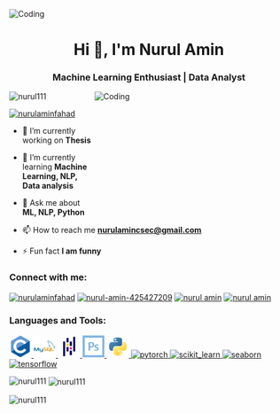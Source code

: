 <img align="top" alt="Coding" height="250" width="1100" src="https://wallpaperaccess.com/full/7167570.png">
<h1 align="center">Hi 👋, I'm Nurul Amin</h1>
<h3 align="center">Machine Learning Enthusiast | Data Analyst</h3>
<img align="right" alt="Coding" height="200"width="350" src="https://images.pexels.com/photos/12899140/pexels-photo-12899140.jpeg?auto=compress&cs=tinysrgb&w=600">

<p align="left"> <img src="https://komarev.com/ghpvc/?username=nurul111&label=Profile%20views&color=0e75b6&style=flat" alt="nurul111" /> </p>

<p align="left"> <a href="https://twitter.com/nurulaminfahad" target="blank"><img src="https://img.shields.io/twitter/follow/nurulaminfahad?logo=twitter&style=for-the-badge" alt="nurulaminfahad" /></a> </p>

- 🔭 I’m currently working on **Thesis**

- 🌱 I’m currently learning **Machine Learning, NLP, Data analysis**

- 💬 Ask me about **ML, NLP, Python**

- 📫 How to reach me **nurulamincsec@gmail.com**

- ⚡ Fun fact **I am funny**

<h3 align="left">Connect with me:</h3>
<p align="left">
<a href="https://twitter.com/nurulaminfahad" target="blank"><img align="center" src="https://raw.githubusercontent.com/rahuldkjain/github-profile-readme-generator/master/src/images/icons/Social/twitter.svg" alt="nurulaminfahad" height="30" width="40" /></a>
<a href="https://linkedin.com/in/nurul-amin-425427209" target="blank"><img align="center" src="https://raw.githubusercontent.com/rahuldkjain/github-profile-readme-generator/master/src/images/icons/Social/linked-in-alt.svg" alt="nurul-amin-425427209" height="30" width="40" /></a>
<a href="https://kaggle.com/nurul amin" target="blank"><img align="center" src="https://raw.githubusercontent.com/rahuldkjain/github-profile-readme-generator/master/src/images/icons/Social/kaggle.svg" alt="nurul amin" height="30" width="40" /></a>
<a href="https://fb.com/nurul amin" target="blank"><img align="center" src="https://raw.githubusercontent.com/rahuldkjain/github-profile-readme-generator/master/src/images/icons/Social/facebook.svg" alt="nurul amin" height="30" width="40" /></a>
</p>

<h3 align="left">Languages and Tools:</h3>
<p align="left"> <a href="https://www.cprogramming.com/" target="_blank" rel="noreferrer"> <img src="https://raw.githubusercontent.com/devicons/devicon/master/icons/c/c-original.svg" alt="c" width="40" height="40"/> </a> <a href="https://www.mysql.com/" target="_blank" rel="noreferrer"> <img src="https://raw.githubusercontent.com/devicons/devicon/master/icons/mysql/mysql-original-wordmark.svg" alt="mysql" width="40" height="40"/> </a> <a href="https://pandas.pydata.org/" target="_blank" rel="noreferrer"> <img src="https://raw.githubusercontent.com/devicons/devicon/2ae2a900d2f041da66e950e4d48052658d850630/icons/pandas/pandas-original.svg" alt="pandas" width="40" height="40"/> </a> <a href="https://www.photoshop.com/en" target="_blank" rel="noreferrer"> <img src="https://raw.githubusercontent.com/devicons/devicon/master/icons/photoshop/photoshop-line.svg" alt="photoshop" width="40" height="40"/> </a> <a href="https://www.python.org" target="_blank" rel="noreferrer"> <img src="https://raw.githubusercontent.com/devicons/devicon/master/icons/python/python-original.svg" alt="python" width="40" height="40"/> </a> <a href="https://pytorch.org/" target="_blank" rel="noreferrer"> <img src="https://www.vectorlogo.zone/logos/pytorch/pytorch-icon.svg" alt="pytorch" width="40" height="40"/> </a> <a href="https://scikit-learn.org/" target="_blank" rel="noreferrer"> <img src="https://upload.wikimedia.org/wikipedia/commons/0/05/Scikit_learn_logo_small.svg" alt="scikit_learn" width="40" height="40"/> </a> <a href="https://seaborn.pydata.org/" target="_blank" rel="noreferrer"> <img src="https://seaborn.pydata.org/_images/logo-mark-lightbg.svg" alt="seaborn" width="40" height="40"/> </a> <a href="https://www.tensorflow.org" target="_blank" rel="noreferrer"> <img src="https://www.vectorlogo.zone/logos/tensorflow/tensorflow-icon.svg" alt="tensorflow" width="40" height="40"/> </a> </p>

<p><img align="left" src="https://github-readme-stats.vercel.app/api/top-langs?username=nurul111&show_icons=true&locale=en&layout=compact" alt="nurul111" /></p>

<p>&nbsp;<img align="center" src="https://github-readme-stats.vercel.app/api?username=nurul111&show_icons=true&locale=en" alt="nurul111" /></p>

<p><img align="center" src="https://github-readme-streak-stats.herokuapp.com/?user=nurul111&" alt="nurul111" /></p>
